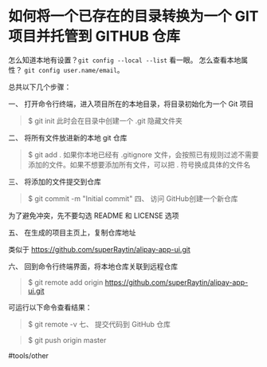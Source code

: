 # 如何将一个已存在的目录转换为一个 GIT 项目并托管到 GITHUB 仓库

怎么知道本地有设置？`git config --local --list` 看一眼。
怎么查看本地属性？ `git config user.name/email`。

总共以下几个步骤：

一、 打开命令行终端，进入项目所在的本地目录，将目录初始化为一个 Git 项目

> $ git init
此时会在目录中创建一个 .git 隐藏文件夹

二、 将所有文件放进新的本地 git 仓库

> $ git add .
如果你本地已经有 .gitignore 文件，会按照已有规则过滤不需要添加的文件。如果不想要添加所有文件，可以把 . 符号换成具体的文件名

三、 将添加的文件提交到仓库

> $ git commit -m "Initial commit"
四、 访问 GitHub创建一个新仓库

为了避免冲突，先不要勾选 README 和 LICENSE 选项

五、 在生成的项目主页上，复制仓库地址

类似于 https://github.com/superRaytin/alipay-app-ui.git

六、  回到命令行终端界面，将本地仓库关联到远程仓库

> $ git remote add origin https://github.com/superRaytin/alipay-app-ui.git

可运行以下命令查看结果：

> $ git remote -v
七、 提交代码到 GitHub 仓库

> $ git push origin master


#tools/other
